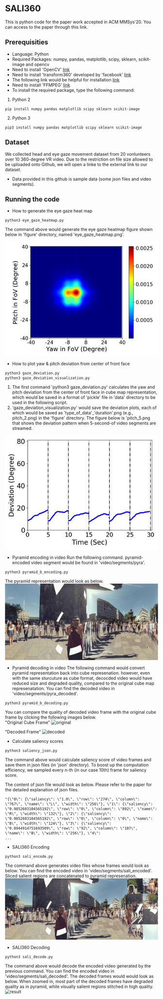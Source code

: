 # SALI360
This is python code for the paper work accepted in ACM MMSys'20. You can access to the paper through this link.

## Prerequisities
- Language: Python
- Required Packages: numpy, pandas, matplotlib, scipy, sklearn, scikit-image and opencv
- Need to install 'OpenCV' [link](https://www.pyimagesearch.com/2016/10/24/ubuntu-16-04-how-to-install-opencv/)
- Need to install 'transform360' developed by 'facebook' [link](https://github.com/facebook/transform360)
- The following link would be helpful for installation [link](https://github.com/facebook/transform360/issues/56)
- Need to install 'FFMPEG' [link](https://www.ffmpeg.org/download.html)
- To install the required package, type the following command:

1) Python 2
```
pip install numpy pandas matplotlib scipy sklearn scikit-image
```
2) Python 3
```
pip3 install numpy pandas matplotlib scipy sklearn scikit-image
```

## Dataset
We collected head and eye gaze movement dataset from 20 vonlunteers over 10 360-degree VR video. Due to the restriction on file size allowed to be uploaded onto Github, we will open a linke to the external link to our dataset.
- Data provided in this github is sample data (some json files and video segments). 


## Running the code
- How to generate the eye gaze heat map
```
python3 eye_gaze_heatmap.py
```
The command above would generate the eye gaze heatmap figure shown below in 'figure' directory, named 'eye_gaze_heatmap.png'. 

![Data Filter](figure/eye_gaze_heatmap.png)

- How to plot yaw & pitch deviation from center of front face 
```
python3 gaze_deviation.py
python3 gaze_deviation_visualization.py
```
1. The first command 'python3 gaze_deviation.py' calculates the yaw and pitch deviation from the center of front face in cube map representation, which would be saved in a format of 'pickle' file in 'data' directory to be used in the following script. 
2. 'gaze_deviation_visualization.py' would save the deviation plots, each of which would be saved as 'type_of_data'_'duration'.png (e.g., pitch_2.png) in the 'figure' directory. The figure below is 'pitch_5.png that shows the deviation pattern when 5-second-of video segments are streamed. 

![Interpolation](figure/pitch_5.png)

- Pyramid encoding in video
Run the following command. pyramid-encoded video segment would be found in 'video/segments/pyra'. 
```
python3 pyramid_b_encoding.py
```
The pyramid representation would look as below.
![pyramid](figure/pyra_b.png)

- Pyramid decoding in video
The following command would convert pyramid representation back into cube represenation. however, even with the same sturcuture as cube format, decocded video would have reduced size and degraded quality, compared to the original cube map represenatation. You can find the decoded video in 'video/segments/pyra_decoded'.
```
python3 pyramid_b_decoding.py
```
You can compare the quality of decoded video frame with the original cube frame by clicking the following images below. <br/>
"Original Cube Frame"
![original](figure/cube.png)

"Decoded Frame"
![decoded](figure/decoded.png)

- Calculate saliency scores
```
python3 saliency_json.py
```
The command above would calculate saliency score of video frames and save them in json files (in 'json' directory). To boost up the computation efficiency, we sampled every n-th (in our case 10th) frame for saliency score. <br/>

The content of json file would look as below. Please refer to the paper for the detailed explanation of json files.
```
"{\"0\": {\"saliency\": \"1.0\", \"row\": \"274\", \"column\": \"767\", \"name\": \"L\", \"width\": \"256\"}, \"1\": {\"saliency\": \"0.9852603104565192\", \"row\": \"0\", \"column\": \"892\", \"name\": \"R\", \"width\": \"132\"}, \"2\": {\"saliency\": \"0.9852603104565192\", \"row\": \"0\", \"column\": \"0\", \"name\": \"B\", \"width\": \"124\"}, \"3\": {\"saliency\": \"0.8944914751693509\", \"row\": \"92\", \"column\": \"107\", \"name\": \"B\", \"width\": \"256\"}, \"4\": 
...
```
- SALI360 Encoding
```
python3 sali_encode.py
```
The command above generates video files whose frames would look as below. You can find the encoded video in 'video/segments/sali_encoded'. Sliced salient regions are concatenated to pyramid represenation.
![result](figure/result.png)


- SALI360 Decoding
```
python3 sali_decode.py
```
The command above would decode the encoded video generated by the previous command. You can find the encoded video in 'video/segments/sali_decoded'. The decoded frames would would look as below. When zoomed in, most part of the decoded frames have degraded quality as in pyramid, while visually salient regions stitched in high quality.
![result](figure/sali_decoded.png)
